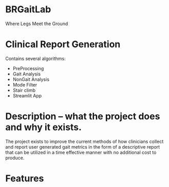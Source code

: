 # BRGaitLab
Where Legs Meet the Ground

# Clinical Report Generation 
Contains several algorithms:
- PreProcessing
- Gait Analysis
- NonGait Analysis
- Mode Filter
- Stair climb
- Streamlit App

# Description – what the project does and why it exists.
The project exists to improve the current methods of how clinicians collect and report user generated gait metrics in the form of a descriptive report that can be utilized in a time effective manner with no additional cost to produce. 

# Features 
